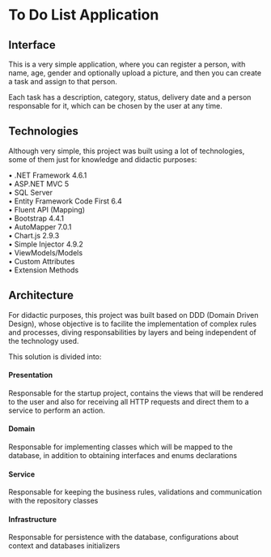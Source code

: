 # To Do List Application

## Interface

This is a very simple application, where you can register a person, with name, age, gender and optionally upload a picture, and then you can create a task and assign to that person.

Each task has a description, category, status, delivery date and a person responsable for it, which can be chosen by the user at any time.

## Technologies 

Although very simple, this project was built using a lot of technologies, some of them just for knowledge and didactic purposes:

• .NET Framework 4.6.1  
• ASP.NET MVC 5  
• SQL Server  
• Entity Framework Code First 6.4  
• Fluent API (Mapping)  
• Bootstrap 4.4.1  
• AutoMapper 7.0.1  
• Chart.js 2.9.3  
• Simple Injector 4.9.2  
• ViewModels/Models  
• Custom Attributes  
• Extension Methods  

## Architecture

For didactic purposes, this project was built based on DDD (Domain Driven Design), whose objective is to facilite the implementation of complex rules and processes, diving responsabilities by layers and being independent of the technology used.  

This solution is divided into:  

#### Presentation

Responsable for the startup project, contains the views that will be rendered to the user and also for receiving all HTTP requests and direct them to a service to perform an action.

#### Domain

Responsable for implementing classes which will be mapped to the database, in addition to obtaining interfaces and enums declarations

#### Service

Responsable for keeping the business rules, validations and communication with the repository classes

#### Infrastructure

Responsable for persistence with the database, configurations about context and databases initializers
